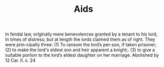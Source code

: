 ---
title: Aids
letter: A
permalink: "/definitions/aids.html"
body: 'In fendal law, orlglnally mere benevolences granted by a tenant to his lord,
  In times of distress; but at length the lords claimed them as of right. They were
  prin-cipally three: (1) To ransom the lord’s per-son, if taken prisoner; (2) to
  make the lord''s eldest son and heir apparent a knight;. (3) to give a suitable
  portion to the lord’s eldest daughter on her marriage. Abolished by 12 Car. II.
  c. 24'
published_at: '2018-07-07'
layout: post
---